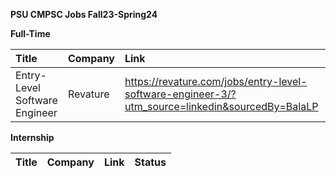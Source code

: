 **PSU CMPSC Jobs Fall23-Spring24**

__Full-Time__

| Title | Company| Link | Status | 
|:------|:-------|:-----|:-------|
|Entry-Level Software Engineer|Revature|https://revature.com/jobs/entry-level-software-engineer-3/?utm_source=linkedin&sourcedBy=BalaLP|Open (8/25/2023)| 

__Internship__

| Title | Company| Link | Status |
|:------|:-------|:-----|:-------|
